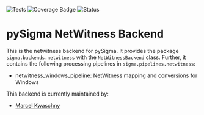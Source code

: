 ![Tests](https://github.com/marcelkwaschny/pySigma-backend-netwitness/actions/workflows/test.yml/badge.svg)
![Coverage Badge](https://img.shields.io/endpoint?url=https://gist.githubusercontent.com/marcelkwaschny/67d1a922faf7921cada718e3677c5b51/raw/marcelkwaschny-pySigma-backend-netwitness.json)
![Status](https://img.shields.io/badge/Status-pre--release-orange)

# pySigma NetWitness Backend

This is the netwitness backend for pySigma. It provides the package `sigma.backends.netwitness` with the `NetWitnessBackend` class.
Further, it contains the following processing pipelines in `sigma.pipelines.netwitness`:

* netwitness_windows_pipeline: NetWitness mapping and conversions for Windows

This backend is currently maintained by:

* [Marcel Kwaschny](https://github.com/marcelkwaschny/)